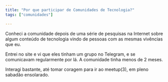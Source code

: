 ```yaml
---
title: "Por que participar de Comunidades de Tecnologia?"
tags: ["comunidades"]

---
```


Conheci a comunidade depois de uma série de pesquisas na Internet sobre algum 
conteúdo de tecnologia vindo de pessoas com as mesmas vivências que eu.

Entrei no site e vi que eles tinham um grupo no Telegram, e se comunicavam regularmente por lá. A comunidade tinha menos de 2 meses.

Interagi bastante, até tomar coragem para ir ao meetup(3), em pleno sabadão 
ensolarado.